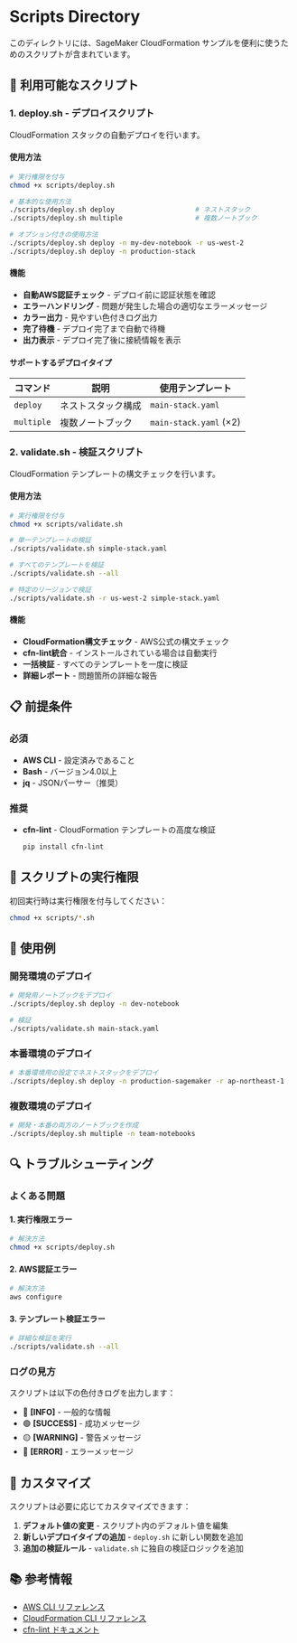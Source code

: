 # Scripts Directory

このディレクトリには、SageMaker CloudFormation サンプルを便利に使うためのスクリプトが含まれています。

## 🚀 利用可能なスクリプト

### 1. deploy.sh - デプロイスクリプト

CloudFormation スタックの自動デプロイを行います。

#### 使用方法

```bash
# 実行権限を付与
chmod +x scripts/deploy.sh

# 基本的な使用方法
./scripts/deploy.sh deploy                    # ネストスタック
./scripts/deploy.sh multiple                  # 複数ノートブック

# オプション付きの使用方法
./scripts/deploy.sh deploy -n my-dev-notebook -r us-west-2
./scripts/deploy.sh deploy -n production-stack
```

#### 機能

- **自動AWS認証チェック** - デプロイ前に認証状態を確認
- **エラーハンドリング** - 問題が発生した場合の適切なエラーメッセージ
- **カラー出力** - 見やすい色付きログ出力
- **完了待機** - デプロイ完了まで自動で待機
- **出力表示** - デプロイ完了後に接続情報を表示

#### サポートするデプロイタイプ

| コマンド | 説明 | 使用テンプレート |
|----------|------|------------------|
| `deploy` | ネストスタック構成 | `main-stack.yaml` |
| `multiple` | 複数ノートブック | `main-stack.yaml` (×2) |

### 2. validate.sh - 検証スクリプト

CloudFormation テンプレートの構文チェックを行います。

#### 使用方法

```bash
# 実行権限を付与
chmod +x scripts/validate.sh

# 単一テンプレートの検証
./scripts/validate.sh simple-stack.yaml

# すべてのテンプレートを検証
./scripts/validate.sh --all

# 特定のリージョンで検証
./scripts/validate.sh -r us-west-2 simple-stack.yaml
```

#### 機能

- **CloudFormation構文チェック** - AWS公式の構文チェック
- **cfn-lint統合** - インストールされている場合は自動実行
- **一括検証** - すべてのテンプレートを一度に検証
- **詳細レポート** - 問題箇所の詳細な報告

## 📋 前提条件

### 必須
- **AWS CLI** - 設定済みであること
- **Bash** - バージョン4.0以上
- **jq** - JSONパーサー（推奨）

### 推奨
- **cfn-lint** - CloudFormation テンプレートの高度な検証
  ```bash
  pip install cfn-lint
  ```

## 🔧 スクリプトの実行権限

初回実行時は実行権限を付与してください：

```bash
chmod +x scripts/*.sh
```

## 📝 使用例

### 開発環境のデプロイ

```bash
# 開発用ノートブックをデプロイ
./scripts/deploy.sh deploy -n dev-notebook

# 検証
./scripts/validate.sh main-stack.yaml
```

### 本番環境のデプロイ

```bash
# 本番環境用の設定でネストスタックをデプロイ
./scripts/deploy.sh deploy -n production-sagemaker -r ap-northeast-1
```

### 複数環境のデプロイ

```bash
# 開発・本番の両方のノートブックを作成
./scripts/deploy.sh multiple -n team-notebooks
```

## 🔍 トラブルシューティング

### よくある問題

#### 1. 実行権限エラー
```bash
# 解決方法
chmod +x scripts/deploy.sh
```

#### 2. AWS認証エラー
```bash
# 解決方法
aws configure
```

#### 3. テンプレート検証エラー
```bash
# 詳細な検証を実行
./scripts/validate.sh --all
```

### ログの見方

スクリプトは以下の色付きログを出力します：

- 🔵 **[INFO]** - 一般的な情報
- 🟢 **[SUCCESS]** - 成功メッセージ  
- 🟡 **[WARNING]** - 警告メッセージ
- 🔴 **[ERROR]** - エラーメッセージ

## 🚀 カスタマイズ

スクリプトは必要に応じてカスタマイズできます：

1. **デフォルト値の変更** - スクリプト内のデフォルト値を編集
2. **新しいデプロイタイプの追加** - `deploy.sh` に新しい関数を追加
3. **追加の検証ルール** - `validate.sh` に独自の検証ロジックを追加

## 📚 参考情報

- [AWS CLI リファレンス](https://docs.aws.amazon.com/cli/)
- [CloudFormation CLI リファレンス](https://docs.aws.amazon.com/cli/latest/reference/cloudformation/)
- [cfn-lint ドキュメント](https://github.com/aws-cloudformation/cfn-lint)